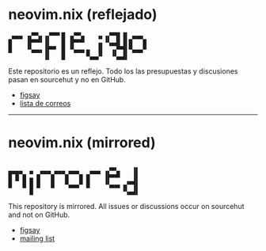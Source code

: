 # neovim.nix (reflejado)

```
 ▄▄▄ ▗▞▀▚▖▗▞▀▀▘█ ▗▞▀▚▖   ▗▖▗▞▀▜▌▐▌ ▄▄▄
█    ▐▛▀▀▘▐▌   █ ▐▛▀▀▘   ▗▖▝▚▄▟▌▐▌█   █
█    ▝▚▄▄▖▐▛▀▘ █ ▝▚▄▄▖▄  ▐▌  ▗▞▀▜▌▀▄▄▄▀
          ▐▌   █      ▀▄▄▞▘  ▝▚▄▟▌
```

Este repositorio es un reflejo. Todo los las presupuestas y discusiones pasan en
sourcehut y no en GitHub.

- [figsay][repo]
- [lista de correos][ml]

---

# neovim.nix (mirrored)

```

▄▄▄▄  ▄  ▄▄▄ ▄▄▄ ▄▄▄   ▄▄▄ ▗▞▀▚▖   ▐▌
█ █ █ ▄ █   █   █   █ █    ▐▛▀▀▘   ▐▌
█   █ █ █   █   ▀▄▄▄▀ █    ▝▚▄▄▖▗▞▀▜▌
      █                         ▝▚▄▟▌
```

This repository is mirrored. All issues or discussions occur on sourcehut and
not on GitHub.

- [figsay][repo]
- [mailing list][ml]

[repo]: https://git.sr.ht/~rogeruiz/neovim.nix
[ml]: https://lists.sr.ht/~rogeruiz/bandeja-paisa
